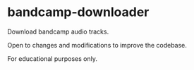 # bandcamp-downloader
Download bandcamp audio tracks.

Open to changes and modifications to improve the codebase.

For educational purposes only.
